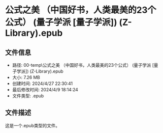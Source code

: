 ﻿# 公式之美 （中国好书，人类最美的23个公式） (量子学派 [量子学派]) (Z-Library).epub

## 文件信息
- 路径: 00-temp\公式之美 （中国好书，人类最美的23个公式） (量子学派 [量子学派]) (Z-Library).epub
- 大小: 7.26 MB
- 创建时间: 2024/4/27 22:30:41
- 最后修改时间: 2024/4/9 18:14:24
- 文件类型: .epub

## 文件描述
这是一个.epub类型的文件。

